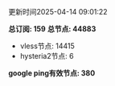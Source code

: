 更新时间2025-04-14 09:01:22

**总订阅: 159**
**总节点: 44883**
- vless节点: 14415
- hysteria2节点: 6

**google ping有效节点: 380**
